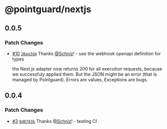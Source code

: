 # @pointguard/nextjs

## 0.0.5

### Patch Changes

- [#10](https://github.com/Schniz/pointguard/pull/10) [`26ea3d4`](https://github.com/Schniz/pointguard/commit/26ea3d4af0c246fad952526599f17fbc3b5b1130) Thanks [@Schniz](https://github.com/Schniz)! - use the webhook openapi definition for types

  the Next.js adapter now returns 200 for all execution requests,
  because we successfuly applied them. But the JSON might be an error
  (that is managed by Pointguard). Errors are values, Exceptions are bugs.

## 0.0.4

### Patch Changes

- [#3](https://github.com/Schniz/pointguard/pull/3) [`8d0783b`](https://github.com/Schniz/pointguard/commit/8d0783b2aac867be3eaec57901b775df453b768f) Thanks [@Schniz](https://github.com/Schniz)! - testing CI
